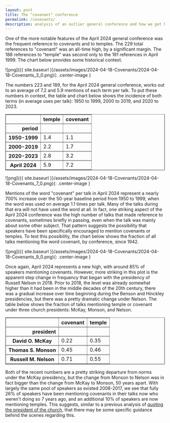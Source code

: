 ```yaml
---
layout: post
title: The "covenant" conference
permalink: /covenants/
description: analysis of an outlier general conference and how we got here
---
```


One of the more notable features of the April 2024 general conference was the frequent reference to covenants and to temples. The 229 total references to "covenant" was an all-time high, by a significant margin. The 188 references to "temple" was second only to the 191 references in April 1999. The chart below provides some historical context.

![png]({{ site.baseurl }}/assets/images/2024-04-18-Covenants/2024-04-18-Covenants_3_0.png){: .center-image }

The numbers 223 and 189, for the April 2024 general conference, works out to an average of 7.2 and 5.9 mentions of each term per talk. To put these numbers in context, the table and chart below shows the incidence of both terms (in average uses per talk): 1950 to 1999, 2000 to 2019, and 2020 to 2023.



<div>
<style scoped>
    .dataframe tbody tr th:only-of-type {
        vertical-align: middle;
    }

    .dataframe tbody tr th {
        vertical-align: top;
    }

    .dataframe thead th {
        text-align: right;
    }
</style>
<table border="1" class="dataframe">
  <thead>
    <tr style="text-align: right;">
      <th></th>
      <th>temple</th>
      <th>covenant</th>
    </tr>
    <tr>
      <th>period</th>
      <th></th>
      <th></th>
    </tr>
  </thead>
  <tbody>
    <tr>
      <th>1950-1999</th>
      <td>1.4</td>
      <td>1.1</td>
    </tr>
    <tr>
      <th>2000-2019</th>
      <td>2.2</td>
      <td>1.7</td>
    </tr>
    <tr>
      <th>2020-2023</th>
      <td>2.8</td>
      <td>3.2</td>
    </tr>
    <tr>
      <th>April 2024</th>
      <td>5.9</td>
      <td>7.2</td>
    </tr>
  </tbody>
</table>
</div>


![png]({{ site.baseurl }}/assets/images/2024-04-18-Covenants/2024-04-18-Covenants_7_0.png){: .center-image }

Mentions of the word "covenant" per talk in April 2024 represent a nearly 700% increase over the 50-year baseline period from 1950 to 1999, when the word was used on average 1.1 times per talk. Many of the talks during that era will not have used the word at all. In fact, one striking aspect of the April 2024 conference was the high number of talks that made reference to covenants, sometimes briefly in passing, even when the talk was mainly about some other subject. That pattern suggests the possibility that speakers have been specifically encouraged to mention covenants or temples. To test this possibility, the chart below shows the fraction of all talks mentioning the word covenant, by conference, since 1942.

![png]({{ site.baseurl }}/assets/images/2024-04-18-Covenants/2024-04-18-Covenants_9_0.png){: .center-image }

Once again, April 2024 represents a new high, with around 85% of speakers mentioning covenants. However, more striking in this plot is the apparent step change in frequency that began with the presidency of Russell Nelson in 2018. Prior to 2018, the level was already somewhat higher than it had been in the middle decades of the 20th century, there was a gradual increase over time beginning during the Benson and Hinckley presidencies, but there was a pretty dramatic change under Nelson. The table below shows the fraction of talks mentioning temple or covenant under three church presidents: McKay, Monson, and Nelson.



<div>
<style scoped>
    .dataframe tbody tr th:only-of-type {
        vertical-align: middle;
    }

    .dataframe tbody tr th {
        vertical-align: top;
    }

    .dataframe thead th {
        text-align: right;
    }
</style>
<table border="1" class="dataframe">
  <thead>
    <tr style="text-align: right;">
      <th></th>
      <th>covenant</th>
      <th>temple</th>
    </tr>
    <tr>
      <th>president</th>
      <th></th>
      <th></th>
    </tr>
  </thead>
  <tbody>
    <tr>
      <th>David O. McKay</th>
      <td>0.22</td>
      <td>0.35</td>
    </tr>
    <tr>
      <th>Thomas S. Monson</th>
      <td>0.45</td>
      <td>0.46</td>
    </tr>
    <tr>
      <th>Russell M. Nelson</th>
      <td>0.71</td>
      <td>0.55</td>
    </tr>
  </tbody>
</table>
</div>


Both of the recent numbers are a pretty striking departure from norms under the McKay presidency, but the change from Monson to Nelson was in fact bigger than the change from McKay to Monson, 50 years apart. With largely the same pool of speakers as existed 2008-2017, we see that fully 26% of speakers have been mentioning covenants in their talks now who weren't doing so 7 years ago, and an additional 10% of speakers are now mentioning temples. This suggests, similar to a previous analysis of 
[quoting the president of the church](https://qhspencer.github.io/lds-data-analysis/presidents), that there may be some specific guidance behind the scenes regarding this.
